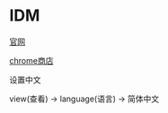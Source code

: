 # IDM

[官网](https://www.internetdownloadmanager.com/download.html)

[chrome商店](https://chrome.google.com/webstore/detail/idm-integration-module/ngpampappnmepgilojfohadhhmbhlaek/related)

设置中文

view(查看) -> language(语言) -> 简体中文
